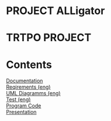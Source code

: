 # PROJECT ALLigator
# TRTPO PROJECT

# Contents
[Documentation](https://github.com/bar47ney/trtpo_two/tree/master/docs) <br>
[Reqirements (eng)](https://github.com/bar47ney/trtpo_two/blob/master/docs/requirements.md) <br>
[UML Diagramms (eng)](https://github.com/bar47ney/trtpo_two/tree/master/Diagrams) <br>
[Test (eng)](https://github.com/bar47ney/trtpo_two/tree/master/test) <br>
[Program Сode ](https://github.com/bar47ney/trtpo_two/tree/master/src/sample) <br>
[Presentation ](https://github.com/bar47ney/trtpo_two/blob/master/presentation.pptx) <br>
